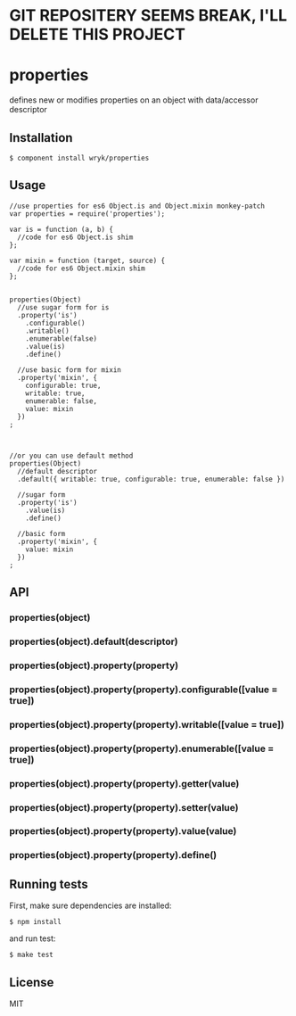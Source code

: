 # GIT REPOSITERY SEEMS BREAK, I'LL DELETE THIS PROJECT

# properties

  defines new or modifies properties on an object with  data/accessor descriptor


## Installation

```batch
$ component install wryk/properties
```

## Usage
  

```javasript
//use properties for es6 Object.is and Object.mixin monkey-patch
var properties = require('properties');

var is = function (a, b) {
  //code for es6 Object.is shim
};

var mixin = function (target, source) {
  //code for es6 Object.mixin shim
};


properties(Object)
  //use sugar form for is
  .property('is')
    .configurable()
    .writable()
    .enumerable(false)
    .value(is)
    .define()

  //use basic form for mixin
  .property('mixin', {
    configurable: true,
    writable: true,
    enumerable: false,
    value: mixin
  })
;



//or you can use default method
properties(Object)
  //default descriptor
  .default({ writable: true, configurable: true, enumerable: false })

  //sugar form
  .property('is')
    .value(is)
    .define()

  //basic form
  .property('mixin', {
    value: mixin
  })
;
```



## API

### properties(object)
### properties(object).default(descriptor)
### properties(object).property(property)
### properties(object).property(property).configurable([value = true])
### properties(object).property(property).writable([value = true])
### properties(object).property(property).enumerable([value = true])
### properties(object).property(property).getter(value)
### properties(object).property(property).setter(value)
### properties(object).property(property).value(value)
### properties(object).property(property).define()
 

## Running tests
  First, make sure dependencies are installed:
```batch
$ npm install
```

  and run test:
```batch
$ make test
```

## License

  MIT
